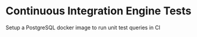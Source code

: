 # Continuous Integration Engine Tests

Setup a PostgreSQL docker image to run unit test queries in CI